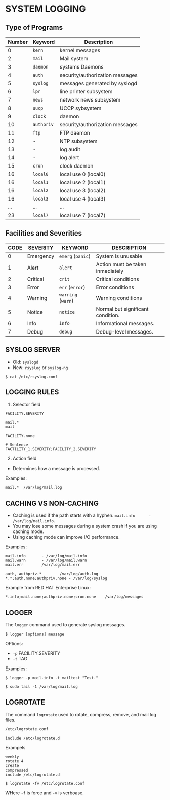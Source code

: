 # SYSTEM LOGGING 

## Type of Programs

Number | Keyword | Description | 
--- | --- | --- | 
0 | `kern` | kernel messages | 
2 | `mail` | Mail system | 
3 | `daemon` | systems Daemons | 
4 | `auth` | security/authorization messages | 
5 | `syslog` | messages generated by syslogd | 
6 | `lpr` | line printer subsystem | 
7 | `news` | network news subsystem | 
8 | `uucp`| UCCP sybsystem | 
9 | `clock` | daemon
10 | `authpriv` | security/authorization messages | 
11 | `ftp` | FTP daemon | 
12 | - | NTP subsystem | 
13 | - | log audit | 
14 | - | log alert |  
15 | `cron` | clock daemon | 
16 | `local0` | local use 0 (local0) |
16 | `local1` | local use 2 (local1) |
16 | `local2` | local use 3 (local2) |
16 | `local3` | local use 4 (local3) |
... | ... | ... |
23 | `local7` | local use 7 (local7) |


## Facilities and Severities 

CODE | SEVERITY | KEYWORD | DESCRIPTION | 
--- | --- | --- | --- | 
0 | Emergency | `emerg` (`panic`) | System is unusable |  
1 | Alert | `alert` | Action must be taken inmediately | 
2 | Critical | `crit` | Critical conditions | 
3 | Error | `err` (`error`) | Error conditions | 
4 | Warning | `warning` (`warn`) | Warning conditions |
5 | Notice | `notice` | Normal but significant condition. | 
6 | Info | `info` | Informational messages. |
7 | Debug | `debug` | Debug-level messages. |

## SYSLOG SERVER

* Old: `syslogd`
* New: `rsyslog` or `syslog-ng`

```
$ cat /etc/rsyslog.conf
```

## LOGGING RULES

1. Selector field
```
FACILITY.SEVERITY  

mail.*  
mail 

FACILITY.none 

# Sentence
FACTILITY_1.SEVERITY;FACILITY_2.SEVERITY
```

2. Action field

* Determines how a message is processed. 

Examples: 
```
mail.*  /var/log/mail.log
```

## CACHING VS NON-CACHING

* Caching is used if the path starts with a hyphen.
`mail.info      - /var/log/mail.info`.
* You may lose some messages during a system crash if you are using caching mode. 
* Using caching mode can improve I/O performance.

Examples: 
```
mail.info       - /var/log/mail.info
mail.warn       - /var/log/mail.warn
mail.err        /var/log/mail.err

auth, authpriv.*        /var/log/auth.log
*.*;auth.none;authpriv.none - /var/log/syslog
```

Example from RED HAT Enterprise Linux:
```
*.info;mail.none;authpriv.none;cron.none    /var/log/messages
```

## LOGGER   

The `logger` command used to generate syslog messages. 

```
$ logger [options] message
```

OPtions: 
* `-p` FACILITY.SEVERITY
* `-t` TAG

Examples: 
```
$ logger -p mail.info -t mailtest "Test."

$ sudo tail -1 /var/log/mail.log
```

## LOGROTATE

The command `logrotate` used to rotate, compress, remove, and mail log files. 

```
/etc/logrotate.conf

include /etc/logrotate.d 
```

Exampels
```
weekly
rotate 4
create
compressed
include /etc/logrotate.d
```

```
$ logrotate -fv /etc/logrotate.conf
```
WHere `-f` is force and `-v` is verboase. 